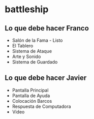 # battleship

## Lo que debe hacer Franco
  * Salón de la Fama - Listo
  * El Tablero
  * Sistema de Ataque
  * Arte y Sonido
  * Sistema de Guardado

## Lo que debe hacer Javier
  * Pantalla Principal
  * Pantalla de Ayuda
  * Colocación Barcos
  * Respuesta de Computadora
  * Video